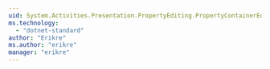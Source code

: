 ```yaml
---
uid: System.Activities.Presentation.PropertyEditing.PropertyContainerEditMode
ms.technology: 
  - "dotnet-standard"
author: "Erikre"
ms.author: "erikre"
manager: "erikre"
---
```

